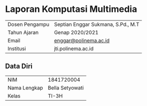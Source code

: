 # Laporan Komputasi Multimedia
|  |  |
|--|--|
| Dosen Pengampu | Septian Enggar Sukmana, S.Pd., M.T |
| Tahun Ajaran | Genap 2020/2021 |
| Email | enggar@polinema.ac.id |
| Institusi | jti.polinema.ac.id |

## Data Diri

|  |  |
|--|--|
| NIM | 1841720004 |
| Nama Lengkap | Bella Setyowati |
| Kelas | TI-3H |
